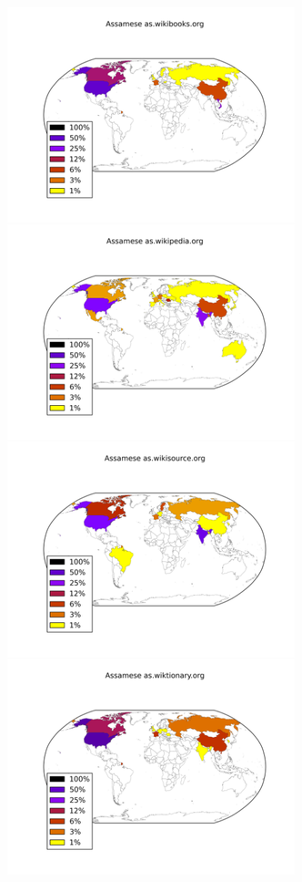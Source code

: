 ![](images/Assamese-as.wikibooks.org.png)
![](images/Assamese-as.wikipedia.org.png)
![](images/Assamese-as.wikisource.org.png)
![](images/Assamese-as.wiktionary.org.png)
